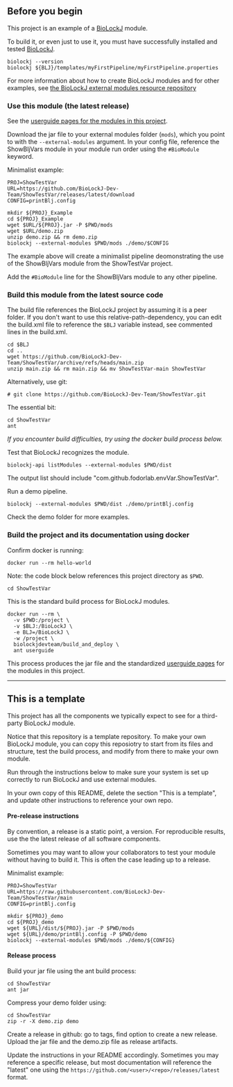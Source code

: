 
## Before you begin

This project is an example of a [BioLockJ](https://github.com/BioLockJ-Dev-Team/BioLockJ) module. 

To build it, or even just to use it, you must have successfully installed and tested [BioLockJ](https://github.com/BioLockJ-Dev-Team/BioLockJ).
```
biolockj --version
biolockj ${BLJ}/templates/myFirstPipeline/myFirstPipeline.properties
```

For more information about how to create BioLockJ modules and for other examples, see [the BioLockJ external modules resource repository](https://github.com/BioLockJ-Dev-Team/blj_ext_modules)

### Use this module (the latest release)

See the [userguide pages for the modules in this project](mkdocs/docs/index.md).

Download the jar file to your external modules folder (`mods`), which you point to with the `--external-modules` argument.  In your config file, reference the ShowBljVars module in your module run order using the `#BioModule` keyword.

Minimalist example:
```
PROJ=ShowTestVar
URL=https://github.com/BioLockJ-Dev-Team/ShowTestVar/releases/latest/download
CONFIG=printBlj.config

mkdir ${PROJ}_Example
cd ${PROJ}_Example
wget $URL/${PROJ}.jar -P $PWD/mods
wget $URL/demo.zip
unzip demo.zip && rm demo.zip 
biolockj --external-modules $PWD/mods ./demo/$CONFIG
```
The example above will create a minimalist pipeline deomonstrating the use of the ShowBljVars module from the ShowTestVar project.  

Add the `#BioModule` line for the ShowBljVars module to any other pipeline.

### Build this module from the latest source code

The build file references the BioLockJ project by assuming it is a peer folder.  If you don't want to use this relative-path-dependency, you can edit the build.xml file to reference the `$BLJ` variable instead, see commented lines in the build.xml. 
```
cd $BLJ
cd ..
wget https://github.com/BioLockJ-Dev-Team/ShowTestVar/archive/refs/heads/main.zip 
unzip main.zip && rm main.zip && mv ShowTestVar-main ShowTestVar
```

Alternatively, use git:
```
# git clone https://github.com/BioLockJ-Dev-Team/ShowTestVar.git
```

The essential bit:
```
cd ShowTestVar
ant
```

_If you encounter build difficulties, try using the docker build process below._

Test that BioLockJ recognizes the module.
```
biolockj-api listModules --external-modules $PWD/dist
```
The output list should include "com.github.fodorlab.envVar.ShowTestVar".

Run a demo pipeline.
```
biolockj --external-modules $PWD/dist ./demo/printBlj.config
```

Check the demo folder for more examples.

### Build the project and its documentation using docker
Confirm docker is running:
```
docker run --rm hello-world
```

Note: the code block below references this project directory as `$PWD`.
```
cd ShowTestVar
```

This is the standard build process for BioLockJ modules.
```
docker run --rm \
  -v $PWD:/project \
  -v $BLJ:/BioLockJ \
  -e BLJ=/BioLockJ \
  -w /project \
  biolockjdevteam/build_and_deploy \
  ant userguide
```

This process produces the jar file and the standardized [userguide pages](mkdocs/docs/index.md) for the modules in this project.

-------

## This is a template

This project has all the components we typically expect to see for a third-party BioLockJ module.

Notice that this repository is a template repository. To make your own BioLockJ module, you can copy this reposiotry to start from its files and structure, test the build process, and modify from there to make your own module.  

Run through the instructions below to make sure your system is set up correctly to run BioLockJ and use external modules.  

In your own copy of this README, delete the section "This is a template", and update other instructions to reference your own repo.


#### Pre-release instructions

By convention, a release is a static point, a version.  For reproducible results, use the the latest release of all software components.

Sometimes you may want to allow your collaborators to test your module without having to build it.  This is often the case leading up to a release.

Minimalist example:
```
PROJ=ShowTestVar
URL=https://raw.githubusercontent.com/BioLockJ-Dev-Team/ShowTestVar/main
CONFIG=printBlj.config

mkdir ${PROJ}_demo
cd ${PROJ}_demo
wget ${URL}/dist/${PROJ}.jar -P $PWD/mods
wget ${URL}/demo/printBlj.config -P $PWD/demo
biolockj --external-modules $PWD/mods ./demo/${CONFIG}
```

#### Release process

Build your jar file using the ant build process:
```
cd ShowTestVar
ant jar
```

Compress your demo folder using:
```
cd ShowTestVar
zip -r -X demo.zip demo
```

Create a release in github: go to tags, find option to create a new release.  
Upload the jar file and the demo.zip file as release artifacts.

Update the instructions in your README accordingly.
Sometimes you may reference a specific release, but most documentation will reference the "latest" one using the `https://github.com/<user>/<repo>/releases/latest` format.
